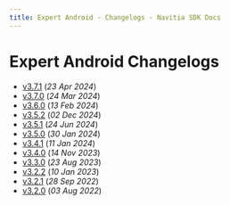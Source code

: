 ```yaml
---
title: Expert Android - Changelogs - Navitia SDK Docs
---
```


# Expert Android Changelogs

* [v3.7.1](releases/3.7.1/index.md) (_23 Apr 2024_)
* [v3.7.0](releases/3.7.0/index.md) (_24 Mar 2024_)
* [v3.6.0](releases/3.6.0/index.md) (_13 Feb 2024_)
* [v3.5.2](releases/3.5.2/index.md) (_02 Dec 2024_)
* [v3.5.1](releases/3.5.1/index.md) (_24 Jun 2024_)
* [v3.5.0](releases/3.5.0/index.md) (_30 Jan 2024_)
* [v3.4.1](releases/3.4.1/index.md) (_11 Jan 2024_)
* [v3.4.0](releases/3.4.0/index.md) (_14 Nov 2023_)
* [v3.3.0](releases/3.3.0/index.md) (_23 Aug 2023_)
* [v3.2.2](releases/3.2.2/index.md) (_10 Jan 2023_)
* [v3.2.1](releases/3.2.1/index.md) (_28 Sep 2022_)
* [v3.2.0](releases/3.2.0/index.md) (_03 Aug 2022_)
